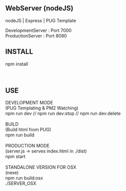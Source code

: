 WebServer (nodeJS)
------------------

nodeJS | Express | PUG Template<br>

DevelopmentServer : Port 7000<br>
ProductionServer  : Port 8080


INSTALL
-------
npm install<br>
<br>
<br>

USE
---
DEVELOPMENT MODE<br>
(PUG Templating & PM2 Watching)<br>
npm run dev // npm run dev:stop // npm run dev:delete
<br>
<br>
BUILD<br>
(Build html from PUG)<br>
npm run build
<br>
<br>
PRODUCTION MODE<br>
(server.js -> serves index.html in ./dist)<br>
npm start
<br>
<br>
STANDALONE VERSION FOR OSX<br>
(nexe)<br>
npm run build:osx<br>
./SERVER_OSX
